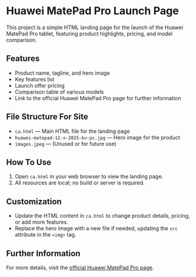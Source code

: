 # Huawei MatePad Pro Launch Page

This project is a simple HTML landing page for the launch of the Huawei MatePad Pro tablet, featuring product highlights, pricing, and model comparison.

## Features
- Product name, tagline, and hero image
- Key features list
- Launch offer pricing
- Comparison table of various models
- Link to the official Huawei MatePad Pro page for further information

## File Structure For Site
- `ca.html` — Main HTML file for the landing page
- `huawei-matepad-12-x-2025-kv-pc.jpg` — Hero image for the product
- `images.jpeg` — (Unused or for future use)

## How To Use
1. Open `ca.html` in your web browser to view the landing page.
2. All resources are local; no build or server is required.

## Customization
- Update the HTML content in `ca.html` to change product details, pricing, or add more features.
- Replace the hero image with a new file if needed, updating the `src` attribute in the `<img>` tag.

## Further Information
For more details, visit the [official Huawei MatePad Pro page](https://consumer.huawei.com/en/tablets/matepad-pro/).
